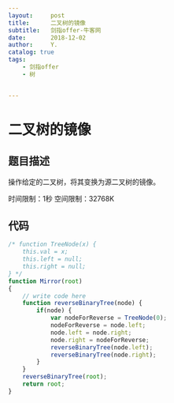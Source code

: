 ```yaml
---
layout:     post
title:      二叉树的镜像
subtitle:   剑指offer-牛客网
date:       2018-12-02
author:     Y.
catalog: true
tags:
    - 剑指offer  
    - 树


---
```


# 二叉树的镜像

## 题目描述  

操作给定的二叉树，将其变换为源二叉树的镜像。 

时间限制：1秒 空间限制：32768K  

## 代码  

```javascript  
/* function TreeNode(x) {
    this.val = x;
    this.left = null;
    this.right = null;
} */
function Mirror(root)
{
    // write code here
    function reverseBinaryTree(node) {
        if(node) {
            var nodeForReverse = TreeNode(0);
            nodeForReverse = node.left;
            node.left = node.right;
            node.right = nodeForReverse;
            reverseBinaryTree(node.left);
            reverseBinaryTree(node.right);
        }
    }
    reverseBinaryTree(root);
    return root;
}
```